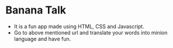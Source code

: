 # Banana Talk
* It is a fun app made using HTML, CSS and Javascript. 
* Go to above mentioned url and translate your words into minion language and have fun.
